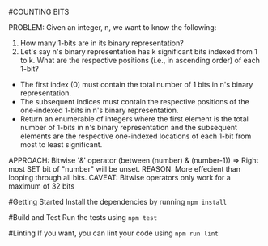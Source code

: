 #COUNTING BITS

PROBLEM:
Given an integer, n, we want to know the following:
1. How many 1-bits are in its binary representation?
2. Let's say n's binary representation has k significant bits indexed from 1 to k. What are the respective positions (i.e., in ascending order) of each 1-bit? 

- The first index (0) must contain the total number of 1 bits in n's binary representation.
- The subsequent indices must contain the respective positions of the one-indexed 1-bits in n's binary representation.
- Return an enumerable of integers where the first element is the total number of 1-bits in n's binary representation and the subsequent elements are the respective one-indexed locations of each 1-bit from most to least significant.


APPROACH: Bitwise '&' operator (between (number) & (number-1)) => Right most SET bit of "number" will be unset.
REASON: More effecient than looping through all bits.
CAVEAT: Bitwise operators only work for a maximum of 32 bits


#Getting Started
Install the dependencies by running `npm install`

#Build and Test
Run the tests using `npm test`

#Linting
If you want, you can lint your code using `npm run lint`